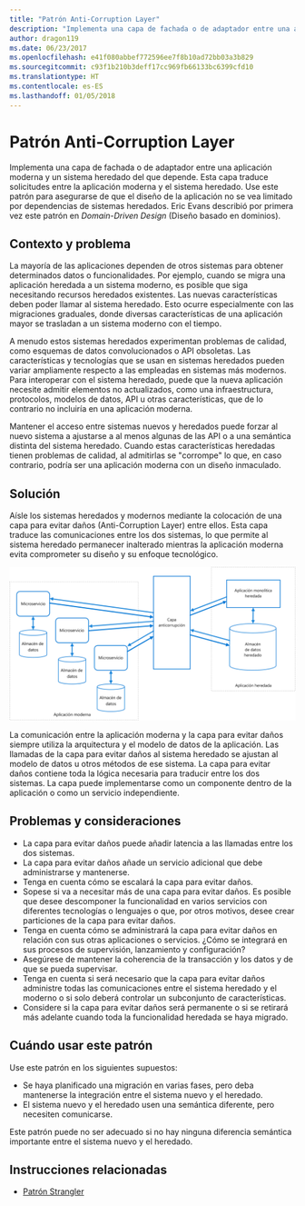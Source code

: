 ```yaml
---
title: "Patrón Anti-Corruption Layer"
description: "Implementa una capa de fachada o de adaptador entre una aplicación moderna y un sistema heredado."
author: dragon119
ms.date: 06/23/2017
ms.openlocfilehash: e41f080abbef772596ee7f8b10ad72bb03a3b829
ms.sourcegitcommit: c93f1b210b3deff17cc969fb66133bc6399cfd10
ms.translationtype: HT
ms.contentlocale: es-ES
ms.lasthandoff: 01/05/2018
---
```

# <a name="anti-corruption-layer-pattern"></a>Patrón Anti-Corruption Layer

Implementa una capa de fachada o de adaptador entre una aplicación moderna y un sistema heredado del que depende. Esta capa traduce solicitudes entre la aplicación moderna y el sistema heredado. Use este patrón para asegurarse de que el diseño de la aplicación no se vea limitado por dependencias de sistemas heredados. Eric Evans describió por primera vez este patrón en *Domain-Driven Design* (Diseño basado en dominios).

## <a name="context-and-problem"></a>Contexto y problema

La mayoría de las aplicaciones dependen de otros sistemas para obtener determinados datos o funcionalidades. Por ejemplo, cuando se migra una aplicación heredada a un sistema moderno, es posible que siga necesitando recursos heredados existentes. Las nuevas características deben poder llamar al sistema heredado. Esto ocurre especialmente con las migraciones graduales, donde diversas características de una aplicación mayor se trasladan a un sistema moderno con el tiempo.

A menudo estos sistemas heredados experimentan problemas de calidad, como esquemas de datos convolucionados o API obsoletas. Las características y tecnologías que se usan en sistemas heredados pueden variar ampliamente respecto a las empleadas en sistemas más modernos. Para interoperar con el sistema heredado, puede que la nueva aplicación necesite admitir elementos no actualizados, como una infraestructura, protocolos, modelos de datos, API u otras características, que de lo contrario no incluiría en una aplicación moderna.

Mantener el acceso entre sistemas nuevos y heredados puede forzar al nuevo sistema a ajustarse a al menos algunas de las API o a una semántica distinta del sistema heredado. Cuando estas características heredadas tienen problemas de calidad, al admitirlas se "corrompe" lo que, en caso contrario, podría ser una aplicación moderna con un diseño inmaculado. 

## <a name="solution"></a>Solución

Aísle los sistemas heredados y modernos mediante la colocación de una capa para evitar daños (Anti-Corruption Layer) entre ellos. Esta capa traduce las comunicaciones entre los dos sistemas, lo que permite al sistema heredado permanecer inalterado mientras la aplicación moderna evita comprometer su diseño y su enfoque tecnológico.

![](./_images/anti-corruption-layer.png) 

La comunicación entre la aplicación moderna y la capa para evitar daños siempre utiliza la arquitectura y el modelo de datos de la aplicación. Las llamadas de la capa para evitar daños al sistema heredado se ajustan al modelo de datos u otros métodos de ese sistema. La capa para evitar daños contiene toda la lógica necesaria para traducir entre los dos sistemas. La capa puede implementarse como un componente dentro de la aplicación o como un servicio independiente.

## <a name="issues-and-considerations"></a>Problemas y consideraciones

- La capa para evitar daños puede añadir latencia a las llamadas entre los dos sistemas.
- La capa para evitar daños añade un servicio adicional que debe administrarse y mantenerse.
- Tenga en cuenta cómo se escalará la capa para evitar daños.
- Sopese si va a necesitar más de una capa para evitar daños. Es posible que desee descomponer la funcionalidad en varios servicios con diferentes tecnologías o lenguajes o que, por otros motivos, desee crear particiones de la capa para evitar daños.
- Tenga en cuenta cómo se administrará la capa para evitar daños en relación con sus otras aplicaciones o servicios. ¿Cómo se integrará en sus procesos de supervisión, lanzamiento y configuración?
- Asegúrese de mantener la coherencia de la transacción y los datos y de que se pueda supervisar.
- Tenga en cuenta si será necesario que la capa para evitar daños administre todas las comunicaciones entre el sistema heredado y el moderno o si solo deberá controlar un subconjunto de características. 
- Considere si la capa para evitar daños será permanente o si se retirará más adelante cuando toda la funcionalidad heredada se haya migrado.

## <a name="when-to-use-this-pattern"></a>Cuándo usar este patrón

Use este patrón en los siguientes supuestos:

- Se haya planificado una migración en varias fases, pero deba mantenerse la integración entre el sistema nuevo y el heredado.
- El sistema nuevo y el heredado usen una semántica diferente, pero necesiten comunicarse.

Este patrón puede no ser adecuado si no hay ninguna diferencia semántica importante entre el sistema nuevo y el heredado. 

## <a name="related-guidance"></a>Instrucciones relacionadas

- [Patrón Strangler][strangler]

[strangler]: ./strangler.md
